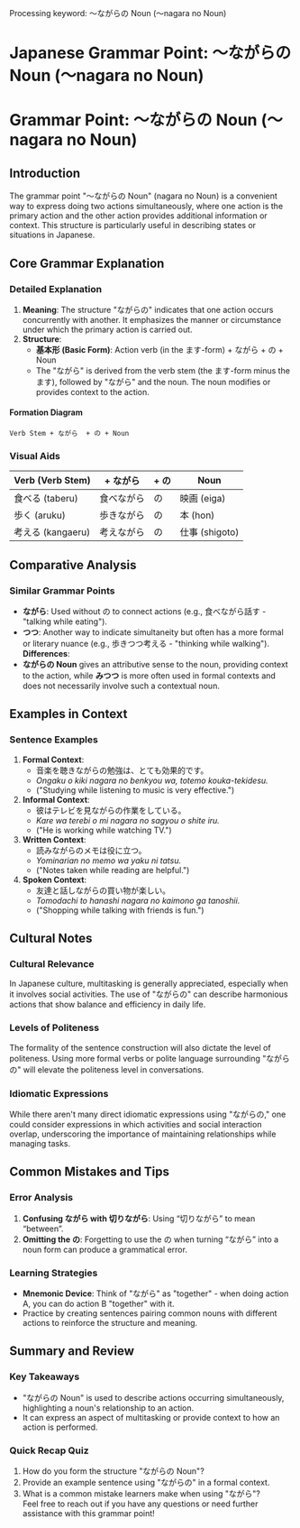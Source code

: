 Processing keyword: ～ながらの Noun (〜nagara no Noun)
# Japanese Grammar Point: ～ながらの Noun (〜nagara no Noun)
# Grammar Point: ～ながらの Noun (〜nagara no Noun)
## Introduction
The grammar point "～ながらの Noun" (nagara no Noun) is a convenient way to express doing two actions simultaneously, where one action is the primary action and the other action provides additional information or context. This structure is particularly useful in describing states or situations in Japanese.
## Core Grammar Explanation
### Detailed Explanation
1. **Meaning**: The structure "ながらの" indicates that one action occurs concurrently with another. It emphasizes the manner or circumstance under which the primary action is carried out.
2. **Structure**:
   - **基本形 (Basic Form)**: Action verb (in the ます-form) + ながら + の + Noun
   - The "ながら" is derived from the verb stem (the ます-form minus the ます), followed by "ながら" and the noun. The noun modifies or provides context to the action.
#### Formation Diagram
```plaintext
Verb Stem + ながら  + の + Noun
```
### Visual Aids
| Verb (Verb Stem) | + ながら | + の | Noun       |
|-------------------|----------|-----|------------|
| 食べる (taberu)   | 食べながら  | の   | 映画 (eiga)  |
| 歩く (aruku)     | 歩きながら  | の   | 本 (hon)     |
| 考える (kangaeru) | 考えながら  | の   | 仕事 (shigoto)|
## Comparative Analysis
### Similar Grammar Points
- **ながら**: Used without の to connect actions (e.g., 食べながら話す - "talking while eating").
- **つつ**: Another way to indicate simultaneity but often has a more formal or literary nuance (e.g., 歩きつつ考える - "thinking while walking"). 
**Differences**:
- **ながらの Noun** gives an attributive sense to the noun, providing context to the action, while **みつつ** is more often used in formal contexts and does not necessarily involve such a contextual noun.
## Examples in Context
### Sentence Examples
1. **Formal Context**:
   - 音楽を聴きながらの勉強は、とても効果的です。
   - *Ongaku o kiki nagara no benkyou wa, totemo kouka-tekidesu.*
   - ("Studying while listening to music is very effective.")
2. **Informal Context**:
   - 彼はテレビを見ながらの作業をしている。
   - *Kare wa terebi o mi nagara no sagyou o shite iru.*
   - ("He is working while watching TV.")
3. **Written Context**:
   - 読みながらのメモは役に立つ。
   - *Yominarian no memo wa yaku ni tatsu.*
   - ("Notes taken while reading are helpful.")
4. **Spoken Context**:
   - 友達と話しながらの買い物が楽しい。
   - *Tomodachi to hanashi nagara no kaimono ga tanoshii.*
   - ("Shopping while talking with friends is fun.")
## Cultural Notes
### Cultural Relevance
In Japanese culture, multitasking is generally appreciated, especially when it involves social activities. The use of "ながらの" can describe harmonious actions that show balance and efficiency in daily life.
### Levels of Politeness
The formality of the sentence construction will also dictate the level of politeness. Using more formal verbs or polite language surrounding "ながらの" will elevate the politeness level in conversations.
### Idiomatic Expressions
While there aren't many direct idiomatic expressions using "ながらの," one could consider expressions in which activities and social interaction overlap, underscoring the importance of maintaining relationships while managing tasks.
## Common Mistakes and Tips
### Error Analysis
1. **Confusing ながら with 切りながら**: Using “切りながら” to mean “between”.
2. **Omitting the の**: Forgetting to use the の when turning “ながら” into a noun form can produce a grammatical error.
### Learning Strategies
- **Mnemonic Device**: Think of "ながら" as "together" - when doing action A, you can do action B "together" with it.
- Practice by creating sentences pairing common nouns with different actions to reinforce the structure and meaning.
## Summary and Review
### Key Takeaways
- "ながらの Noun" is used to describe actions occurring simultaneously, highlighting a noun's relationship to an action.
- It can express an aspect of multitasking or provide context to how an action is performed.
### Quick Recap Quiz
1. How do you form the structure "ながらの Noun"?  
2. Provide an example sentence using "ながらの" in a formal context.  
3. What is a common mistake learners make when using "ながら"?  
Feel free to reach out if you have any questions or need further assistance with this grammar point!
